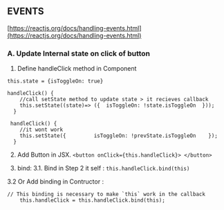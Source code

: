## EVENTS
[https://reactjs.org/docs/handling-events.html](https://reactjs.org/docs/handling-events.html)

### A. Update Internal state on click of button
1.  Define handleClick method in Component
```
this.state = {isToggleOn: true}

handleClick() {
    //call setState method to update state > it recieves callback
    this.setState((state)=> ({  isToggleOn: !state.isToggleOn  }));
  }

 handleClick() {
    //it wont work
    this.setState({         isToggleOn: !prevState.isToggleOn    });
  }
```
2. Add Button in JSX. 
 `<button onClick={this.handleClick}> </button>`

3. bind:
3.1. Bind in Step 2 it self : `this.handleClick.bind(this)`

3.2 Or Add binding in Contructor :
```
// This binding is necessary to make `this` work in the callback
    this.handleClick = this.handleClick.bind(this);
```    
